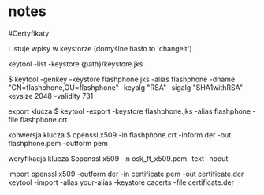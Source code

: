 # notes

#Certyfikaty

Listuje wpisy w keystorze (domyślne hasło to 'changeit')

  keytool -list -keystore {path}/keystore.jks
  
  $ keytool -genkey -keystore flashphone.jks -alias flashphone -dname "CN=flashphone,OU=flashphone" -keyalg "RSA" -sigalg "SHA1withRSA" -keysize 2048 -validity 731
  
export klucza
  $ keytool -export -keystore flashphone.jks -alias flashphone -file flashphone.crt

konwersja klucza
  $ openssl x509 -in flashphone.crt -inform der -out flashphone.pem -outform pem

weryfikacja klucza
  $openssl x509 -in osk_ft_x509.pem -text -noout

import
  openssl x509 -outform der -in certificate.pem -out certificate.der
  keytool -import -alias your-alias -keystore cacerts -file certificate.der
